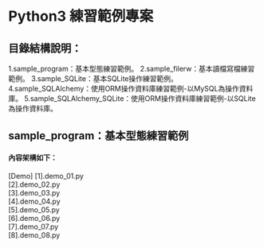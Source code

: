 # Python3 練習範例專案

目錄結構說明：
----------------------------------------------------------------------------------------------------------------------------------
1.sample_program：基本型態練習範例。
2.sample_filerw：基本讀檔寫檔練習範例。
3.sample_SQLite：基本SQLite操作練習範例。
4.sample_SQLAlchemy：使用ORM操作資料庫練習範例-以MySQL為操作資料庫。
5.sample_SQLAlchemy_SQLite：使用ORM操作資料庫練習範例-以SQLite為操作資料庫。

sample_program：基本型態練習範例
----------------------------------------------------------------------------------------------------------------------------------
#### 內容架構如下：
[Demo]
[1].demo_01.py <br/>
[2].demo_02.py <br/>
[3].demo_03.py <br/>
[4].demo_04.py <br/>
[5].demo_05.py <br/>
[6].demo_06.py <br/>
[7].demo_07.py <br/>
[8].demo_08.py <br/>
